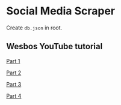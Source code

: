 # Social Media Scraper

Create `db.json` in root.

## Wesbos YouTube tutorial

[Part 1](https://www.youtube.com/watch?v=rWc0xqroY4U)

[Part 2](https://www.youtube.com/watch?v=9dIHjegGeKo)

[Part 3](https://www.youtube.com/watch?v=1C_XpWdbimM)

[Part 4](https://www.youtube.com/watch?v=hPXhz1P5NN4)
